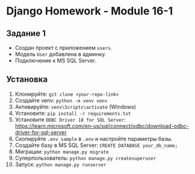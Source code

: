 # Django Homework - Module 16-1

## Задание 1
- Создан проект с приложением `users`.
- Модель `User` добавлена в админку.
- Подключение к MS SQL Server.

## Установка
1. Клонируйте: `git clone <your-repo-link>`
2. Создайте venv: `python -m venv venv`
3. Активируйте: `venv\Scripts\activate` (Windows)
4. Установите: `pip install -r requirements.txt`
5. Установите `ODBC Driver 18 for SQL Server`: https://learn.microsoft.com/en-us/sql/connect/odbc/download-odbc-driver-for-sql-server
6. Скопируйте `.env_sample` в `.env` и настройте параметры базы.
7. Создайте базу в MS SQL Server: `CREATE DATABASE your_db_name;`
8. Миграции: `python manage.py migrate`
9. Суперпользователь: `python manage.py createsuperuser`
10. Запуск: `python manage.py runserver`